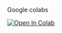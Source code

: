 Google colabs

[![Open In Colab](https://colab.research.google.com/assets/colab-badge.svg)](https://colab.research.google.com/drive/1b7AOrQiGQYxI0pBtKqKPtco3zjIeQscR?usp=sharing)